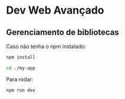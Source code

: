 # Dev Web Avançado
## Gerenciamento de bibliotecas

Caso não tenha o npm instalado:
```bash
npm install
```
```bash
cd ./my-app
```
Para rodar:
```bash
npm run dev
```
